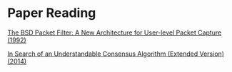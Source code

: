 # Paper Reading

[The BSD Packet Filter: A New Architecture for User-level Packet Capture (1992)](https://www.tcpdump.org/papers/bpf-usenix93.pdf)

[In Search of an Understandable Consensus Algorithm (Extended Version) (2014)](https://raft.github.io/raft.pdf)